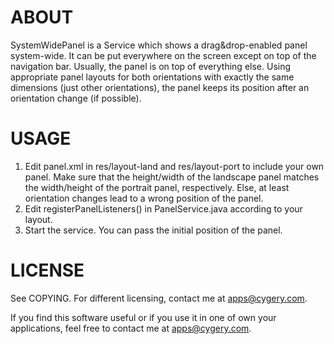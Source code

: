 ABOUT
=====

SystemWidePanel is a Service which shows a drag&drop-enabled panel system-wide. 
It can be put everywhere on the screen except on top of the navigation bar. 
Usually, the panel is on top of everything else. Using appropriate panel 
layouts for both orientations with exactly the same dimensions (just other 
orientations), the panel keeps its position after an orientation change (if 
possible).

USAGE
=====

1.  Edit panel.xml in res/layout-land and res/layout-port to include your own
    panel. Make sure that the height/width of the landscape panel matches the 
    width/height of the portrait panel, respectively. Else, at least orientation
    changes lead to a wrong position of the panel.
2.  Edit registerPanelListeners() in PanelService.java according to your layout.
3.  Start the service. You can pass the initial position of the panel.

LICENSE
=======

See COPYING. For different licensing, contact me at <apps@cygery.com>.


If you find this software useful or if you use it in one of own your 
applications, feel free to contact me at <apps@cygery.com>.
